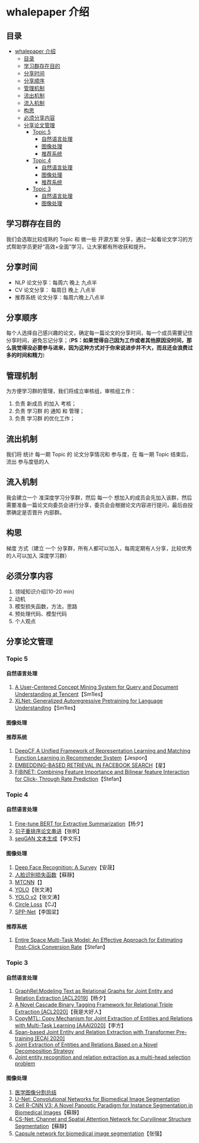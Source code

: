 # whalepaper 介绍

## 目录

- [whalepaper 介绍](#whalepaper-介绍)
  - [目录](#目录)
  - [学习群存在目的](#学习群存在目的)
  - [分享时间](#分享时间)
  - [分享顺序](#分享顺序)
  - [管理机制](#管理机制)
  - [流出机制](#流出机制)
  - [流入机制](#流入机制)
  - [构思](#构思)
  - [必须分享内容](#必须分享内容)
  - [分享论文管理](#分享论文管理)
    - [Topic 5](#topic-5)
      - [自然语言处理](#自然语言处理)
      - [图像处理](#图像处理)
      - [推荐系统](#推荐系统)
    - [Topic 4](#topic-4)
      - [自然语言处理](#自然语言处理-1)
      - [图像处理](#图像处理-1)
      - [推荐系统](#推荐系统-1)
    - [Topic 3](#topic-3)
      - [自然语言处理](#自然语言处理-2)
      - [图像处理](#图像处理-2)

## 学习群存在目的

我们会选取比较成熟的 Topic 和 做一些 开源方案 分享，通过一起看论文学习的方式帮助学员更好“高效+全面”学习，让大家都有所收获和提升。

## 分享时间

- NLP 论文分享：每周六 晚上 九点半
- CV 论文分享： 每周日 晚上 八点半
- 推荐系统 论文分享：每周六晚上八点半

## 分享顺序

每个人选择自己感兴趣的论文，确定每一篇论文的分享时间，每一个成员需要记住分享时间，避免忘记分享；（**PS：如果觉得自己因为工作或者其他原因没时间，那么我觉得没必要参与进来，因为这种方式对于你来说进步并不大，而且还会浪费过多的时间和精力**）

## 管理机制

为方便学习群的管理，我们将成立审核组，审核组工作：

1. 负责 新成员 的加入 考核；
2. 负责 学习群 的 通知 和 管理；
3. 负责 学习群 的优化工作；

## 流出机制

我们将 统计 每一期 Topic 的 论文分享情况和 参与度，在 每一期 Topic 结束后，流出 参与度低的人

## 流入机制

我会建立一个 准深度学习分享群，然后 每一个 想加入的成员会先加入该群，然后 需要准备一篇论文向委员会进行分享，委员会会根据论文内容进行提问，最后由投票确定是否晋升 内部群。

## 构思

梯度 方式（建立 一个 分享群，所有人都可以加入，每周定期有人分享，比较优秀的人可以加入 深度学习群）

## 必须分享内容

1. 领域知识介绍(10-20 min)
2. 动机 
3. 模型损失函数，方法，思路
4. 预处理代码、模型代码
5. 个人观点

## 分享论文管理

### Topic 5

#### 自然语言处理

1. [A User-Centered Concept Mining System for Query and Document Understanding at Tencent](Topic5/NLP/concept.pdf)【Sm1les】
2. [XLNet: Generalized Autoregressive Pretraining for Language Understanding](Topic5/NLP/XLNet.pdf)【Sm1les】

#### 图像处理


#### 推荐系统

1. [DeepCF A Unified Framework of Representation Learning and Matching Function Learning in Recommender System](Topic5/RES/deepcf_20201010224648.pdf)【Jespon】
2. [EMBEDDING-BASED RETRIEVAL IN FACEBOOK SEARCH](Topic5/RES/EBR_20201010224722.pdf)【星】
3. [FiBiNET: Combining Feature Importance and Bilinear feature Interaction for Click- Through Rate Prediction](Topic5/RES/FiBiNet分享.pdf)【Stefan】

### Topic 4

#### 自然语言处理

1. [Fine-tune BERT for Extractive Summarization](https://shimo.im/docs/3cpY66PhYydPpxPh#anchor-Hkcy)【杨夕】
2. [句子重排序论文串讲](https://shimo.im/docs/3cpY66PhYydPpxPh#anchor-GNkw)【张帆】
3. [seqGAN 文本生成](https://shimo.im/docs/3cpY66PhYydPpxPh#anchor-21M2)【李文乐】

#### 图像处理

1. [Deep Face Recognition: A Survey](https://shimo.im/docs/p3dqHGXRxwrDtpRw#anchor-KppZ)【安晟】
2. [人脸识别损失函数](https://shimo.im/docs/p3dqHGXRxwrDtpRw#anchor-Kgue)【蘇靜】
3. [MTCNN](https://shimo.im/docs/p3dqHGXRxwrDtpRw#anchor-92e8)【】
4. [YOLO](https://shimo.im/docs/p3dqHGXRxwrDtpRw#anchor-yYYw)【张文涛】
5. [YOLO v2](https://shimo.im/docs/p3dqHGXRxwrDtpRw#anchor-d1Ga)【张文涛】
6. [Circle Loss](https://shimo.im/docs/p3dqHGXRxwrDtpRw#anchor-dr8c)【CJ】
7. [SPP-Net](https://shimo.im/docs/p3dqHGXRxwrDtpRw#anchor-fjRs)【李国梁】

#### 推荐系统

1. [Entire Space Multi-Task Model: An Effective Approach for Estimating Post-Click Conversion Rate](Topic5/RES/ESMM分享.pdf)【Stefan】

### Topic 3

#### 自然语言处理

1. [GraphRel:Modeling Text as Relational Graphs for Joint Entity and Relation Extraction [ACL2019]](https://shimo.im/docs/KKHw8DDvkTYYvxq9#anchor-bb5z)【杨夕】
2. [A Novel Cascade Binary Tagging Framework for Relational Triple Extraction [ACL2020]](https://shimo.im/docs/KKHw8DDvkTYYvxq9#anchor-jyQn)【我是大好人】
3. [CopyMTL: Copy Mechanism for Joint Extraction of Entities and Relations with Multi-Task Learning [AAAI2020]](https://shimo.im/docs/KKHw8DDvkTYYvxq9#anchor-Hq1F)【李方】
4. [Span-based Joint Entity and Relation Extraction with Transformer Pre-training [ECAI 2020]](https://shimo.im/docs/KKHw8DDvkTYYvxq9#anchor-fFxn)
5. [Joint Extraction of Entities and Relations Based on a Novel Decomposition Strategy](https://shimo.im/docs/KKHw8DDvkTYYvxq9#anchor-Pr97)
6. [Joint entity recognition and relation extraction as a multi-head selection problem](https://shimo.im/docs/KKHw8DDvkTYYvxq9#anchor-sbDK)

#### 图像处理

1. [医学图像分割总结](https://shimo.im/docs/6Q6CwhxwT63r3C8d#anchor-ABpp)
2. [U-Net: Convolutional Networks for Biomedical Image Segmentation](https://shimo.im/docs/6Q6CwhxwT63r3C8d#anchor-bb5z)
3. [Cell R-CNN V3: A Novel Panoptic Paradigm for Instance Segmentation in Biomedical Images](https://shimo.im/docs/6Q6CwhxwT63r3C8d#anchor-rLIa)【蘇靜】
4. [CS-Net: Channel and Spatial Attention Network for Curvilinear Structure Segmentation](https://shimo.im/docs/6Q6CwhxwT63r3C8d#anchor-6p8J)【蘇靜】
5. [Capsule network for biomedical image segmentation](https://shimo.im/docs/6Q6CwhxwT63r3C8d#anchor-Bgtu)【张强】


